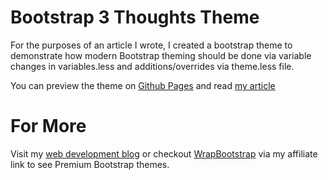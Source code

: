 Bootstrap 3 Thoughts Theme
======================

For the purposes of an article I wrote, I created a bootstrap theme to demonstrate how modern Bootstrap theming should be done via variable changes in variables.less and additions/overrides via theme.less file.

You can preview the theme on [Github Pages](http://antjanus.github.io/bootstrap-3-thoughts-theme) and read [my article](http://antjanus.com/blog/uncategorized/make-bootstrap-3-theme-proper-way/)

For More
=================

Visit my [web development blog](http://antjanus.com) or checkout [WrapBootstrap](http://antjanus.com/out/wrapbootstrap) via my affiliate link to see Premium Bootstrap themes.
